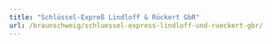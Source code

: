 ```yaml
---
title: "Schlüssel-Expreß Lindloff & Rückert GbR"
url: /braunschweig/schluessel-express-lindloff-und-rueckert-gbr/
---
```

